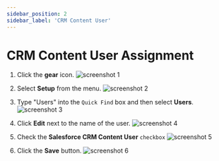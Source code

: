 ```yaml
---
sidebar_position: 2
sidebar_label: 'CRM Content User'
---
```


# CRM Content User Assignment

1. Click the **gear** icon.
![screenshot 1](/img/click_gear.png)

1. Select **Setup** from the menu.
![screenshot 2](/img/click_setup.png)

1. Type "Users" into the `Quick Find` box and then select **Users**.
![screenshot 3](/img/click_users.png)

1. Click **Edit** next to the name of the user.
![screenshot 4](/img/click_edit_user.png)

1. Check the **Salesforce CRM Content User** `checkbox`
![screenshot 5](/img/click_salesforce_crm_content_user.png)

1. Click the **Save** button.
![screenshot 6](/img/click_save_user.png)
